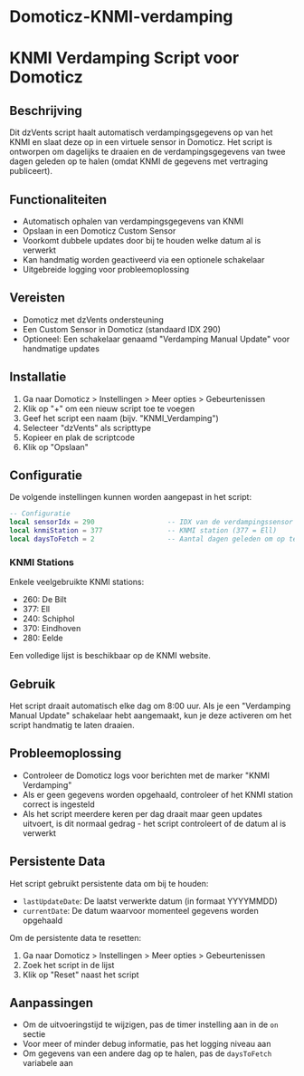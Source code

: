 # Domoticz-KNMI-verdamping
# KNMI Verdamping Script voor Domoticz

## Beschrijving
Dit dzVents script haalt automatisch verdampingsgegevens op van het KNMI en slaat deze op in een virtuele sensor in Domoticz. Het script is ontworpen om dagelijks te draaien en de verdampingsgegevens van twee dagen geleden op te halen (omdat KNMI de gegevens met vertraging publiceert).

## Functionaliteiten
- Automatisch ophalen van verdampingsgegevens van KNMI
- Opslaan in een Domoticz Custom Sensor
- Voorkomt dubbele updates door bij te houden welke datum al is verwerkt
- Kan handmatig worden geactiveerd via een optionele schakelaar
- Uitgebreide logging voor probleemoplossing

## Vereisten
- Domoticz met dzVents ondersteuning
- Een Custom Sensor in Domoticz (standaard IDX 290)
- Optioneel: Een schakelaar genaamd "Verdamping Manual Update" voor handmatige updates

## Installatie
1. Ga naar Domoticz > Instellingen > Meer opties > Gebeurtenissen
2. Klik op "+" om een nieuw script toe te voegen
3. Geef het script een naam (bijv. "KNMI_Verdamping")
4. Selecteer "dzVents" als scripttype
5. Kopieer en plak de scriptcode
6. Klik op "Opslaan"

## Configuratie
De volgende instellingen kunnen worden aangepast in het script:

```lua
-- Configuratie
local sensorIdx = 290                  -- IDX van de verdampingssensor
local knmiStation = 377                -- KNMI station (377 = Ell)
local daysToFetch = 2                  -- Aantal dagen geleden om op te halen
```

### KNMI Stations
Enkele veelgebruikte KNMI stations:
- 260: De Bilt
- 377: Ell
- 240: Schiphol
- 370: Eindhoven
- 280: Eelde

Een volledige lijst is beschikbaar op de KNMI website.

## Gebruik
Het script draait automatisch elke dag om 8:00 uur. Als je een "Verdamping Manual Update" schakelaar hebt aangemaakt, kun je deze activeren om het script handmatig te laten draaien.

## Probleemoplossing
- Controleer de Domoticz logs voor berichten met de marker "KNMI Verdamping"
- Als er geen gegevens worden opgehaald, controleer of het KNMI station correct is ingesteld
- Als het script meerdere keren per dag draait maar geen updates uitvoert, is dit normaal gedrag - het script controleert of de datum al is verwerkt

## Persistente Data
Het script gebruikt persistente data om bij te houden:
- `lastUpdateDate`: De laatst verwerkte datum (in formaat YYYYMMDD)
- `currentDate`: De datum waarvoor momenteel gegevens worden opgehaald

Om de persistente data te resetten:
1. Ga naar Domoticz > Instellingen > Meer opties > Gebeurtenissen
2. Zoek het script in de lijst
3. Klik op "Reset" naast het script

## Aanpassingen
- Om de uitvoeringstijd te wijzigen, pas de timer instelling aan in de `on` sectie
- Voor meer of minder debug informatie, pas het logging niveau aan
- Om gegevens van een andere dag op te halen, pas de `daysToFetch` variabele aan

